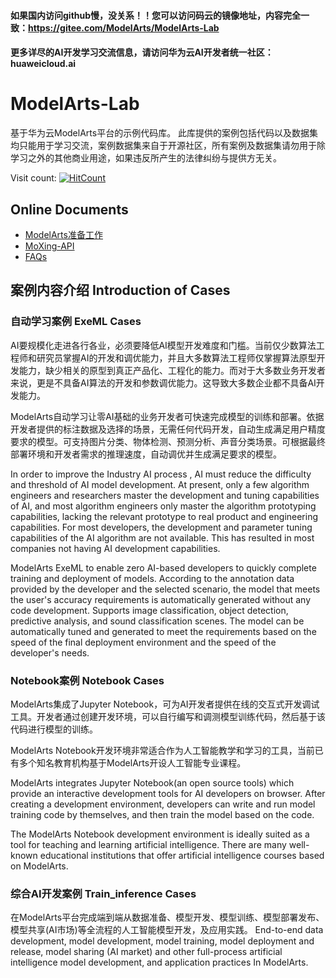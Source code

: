 #### 如果国内访问github慢，没关系！！您可以访问码云的镜像地址，内容完全一致：https://gitee.com/ModelArts/ModelArts-Lab

#### 更多详尽的AI开发学习交流信息，请访问华为云AI开发者统一社区：huaweicloud.ai

# ModelArts-Lab
基于华为云ModelArts平台的示例代码库。
此库提供的案例包括代码以及数据集均只能用于学习交流，案例数据集来自于开源社区，所有案例及数据集请勿用于除学习之外的其他商业用途，如果违反所产生的法律纠纷与提供方无关。

Visit count: [![HitCount](http://hits.dwyl.io/chenliang613/huaweicloud/ModelArts-Lab.svg)](http://hits.dwyl.io/chenliang613/huaweicloud/ModelArts-Lab)

## Online Documents
* [ModelArts准备工作](docs/ModelArts准备工作)
* [MoXing-API](docs/moxing_api_doc)
* [FAQs](docs/faqs.md) 

## 案例内容介绍 Introduction of Cases

### 自动学习案例 ExeML Cases
AI要规模化走进各行各业，必须要降低AI模型开发难度和门槛。当前仅少数算法工程师和研究员掌握AI的开发和调优能力，并且大多数算法工程师仅掌握算法原型开发能力，缺少相关的原型到真正产品化、工程化的能力。而对于大多数业务开发者来说，更是不具备AI算法的开发和参数调优能力。这导致大多数企业都不具备AI开发能力。

ModelArts自动学习让零AI基础的业务开发者可快速完成模型的训练和部署。依据开发者提供的标注数据及选择的场景，无需任何代码开发，自动生成满足用户精度要求的模型。可支持图片分类、物体检测、预测分析、声音分类场景。可根据最终部署环境和开发者需求的推理速度，自动调优并生成满足要求的模型。

In order to improve the Industry AI process   , AI must reduce the difficulty and threshold of AI model development. At present, only a few algorithm engineers and researchers master the development and tuning capabilities of AI, and most algorithm engineers only master the algorithm prototyping capabilities, lacking the relevant prototype to real product and engineering capabilities. For most developers, the development and parameter tuning capabilities of the AI algorithm are not available. This has resulted in most companies not having AI development capabilities.

ModelArts ExeML to enable zero AI-based  developers to quickly complete training and deployment of models. According to the annotation data provided by the developer and the selected scenario, the model that meets the user's accuracy requirements is automatically generated without any code development. Supports image classification, object detection, predictive analysis, and sound classification scenes. The model can be automatically tuned and generated to meet the requirements based on the speed of the final deployment environment and the speed of the developer's needs.


### Notebook案例 Notebook Cases
ModelArts集成了Jupyter Notebook，可为AI开发者提供在线的交互式开发调试工具。开发者通过创建开发环境，可以自行编写和调测模型训练代码，然后基于该代码进行模型的训练。

ModelArts Notebook开发环境非常适合作为人工智能教学和学习的工具，当前已有多个知名教育机构基于ModelArts开设人工智能专业课程。

ModelArts integrates Jupyter Notebook(an open source tools) which provide an interactive development tools for AI developers on browser. After creating a development environment, developers can write and run model training code by themselves, and then train the model based on the code.

The ModelArts Notebook development environment is ideally suited as a tool for teaching and learning artificial intelligence. There are many well-known educational institutions that offer artificial intelligence courses based on ModelArts.


### 综合AI开发案例 Train_inference Cases
在ModelArts平台完成端到端从数据准备、模型开发、模型训练、模型部署发布、模型共享(AI市场)等全流程的人工智能模型开发，及应用实践。
End-to-end data development, model development, model training, model deployment and release, model sharing (AI market) and other full-process artificial intelligence model development, and application practices In ModelArts.
